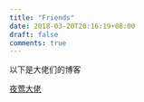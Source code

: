 ```yaml
---
title: "Friends"
date: 2018-03-20T20:16:19+08:00
draft: false
comments: true
---
```


以下是大佬们的博客

[夜莺大佬](https://www.shallowdream.cn)
